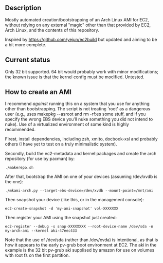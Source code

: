 ## Description

Mostly automated creation/bootstrapping of an Arch Linux AMI for EC2,
without relying on any external "magic" other than that provided by
EC2, Arch Linux, and the contents of this repository.

Inspired by https://github.com/yejun/ec2build but updated and aiming
to be a bit more complete.

## Current status

Only 32 bit supported. 64 bit would probably work with minor
modifications; the known issue is that the kernel config must be
modified. Untested.

## How to create an AMI

I recommend *against* running this on a system that you use for
anything other than bootstrapping. The script is not treating 'root'
as a dangerous user (e.g., uses makepkg --asroot and rm -rf:es some
stuff, and if you specify the wrong EBS device you'll nuke something
you did not intend to nuke). Use of a virtualized environment of some
kind is highly recommended.

Firest, install dependencies, including zsh, xmlto, docbook-xsl and
probably others (I have yet to test on a truly minimalistic system).

Secondly, build the ec2-metadata and kernel packages and create the
arch repository (for use by pacman) by:

    ./makerepo.sh

After that, bootstrap the AMI on one of your devices (assuming
/dev/xvdb is the one):

    ./mkami-arch.py --target-ebs-device=/dev/xvdb --mount-point=/mnt/ami

Then snapshot your device (like this, or in the management console):

    ec2-create-snapshot -d 'my-ami-snapshot' vol-XXXXXXX

Then register your AMI using the snapshot just created:

    ec2-register --debug -s snap-XXXXXXXX --root-device-name /dev/sda -n my-arch-ami --kernel aki-47eec433

Note that the use of /dev/sda (rather than /dev/xvda) is intentional,
as that is how it appears to the early pv-grub boot environment at
EC2. The aki in the example is the 32 bit pv-grub aki supplised by
amazon for use on volumes with root fs on the first partition.
